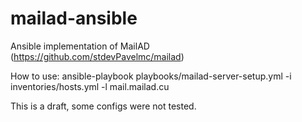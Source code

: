 # mailad-ansible
Ansible implementation of MailAD (https://github.com/stdevPavelmc/mailad)

How to use:
ansible-playbook playbooks/mailad-server-setup.yml -i inventories/hosts.yml -l mail.mailad.cu

This is a draft, some configs were not tested.
